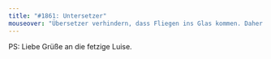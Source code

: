 ```yaml
---
title: "#1861: Untersetzer"
mouseover: "Übersetzer verhindern, dass Fliegen ins Glas kommen. Daher klebt sie nun an Fred."
---
```


PS:
Liebe Grüße an die fetzige Luise.

